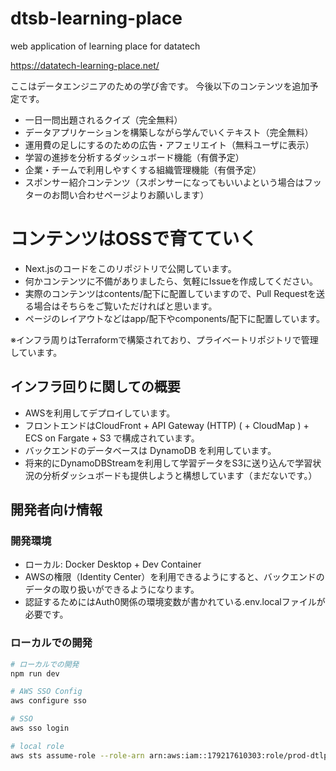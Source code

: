# dtsb-learning-place
web application of learning place for datatech

https://datatech-learning-place.net/

ここはデータエンジニアのための学び舎です。
今後以下のコンテンツを追加予定です。

- 一日一問出題されるクイズ（完全無料）
- データアプリケーションを構築しながら学んでいくテキスト（完全無料）
- 運用費の足しにするのための広告・アフェリエイト（無料ユーザに表示）
- 学習の進捗を分析するダッシュボード機能（有償予定）
- 企業・チームで利用しやすくする組織管理機能（有償予定）
- スポンサー紹介コンテンツ（スポンサーになってもいいよという場合はフッターのお問い合わせページよりお願いします）


# コンテンツはOSSで育てていく

- Next.jsのコードをこのリポジトリで公開しています。
- 何かコンテンツに不備がありましたら、気軽にIssueを作成してください。
- 実際のコンテンツはcontents/配下に配置していますので、Pull Requestを送る場合はそちらをご覧いただければと思います。
- ページのレイアウトなどはapp/配下やcomponents/配下に配置しています。

※インフラ周りはTerraformで構築されており、プライベートリポジトリで管理しています。


## インフラ回りに関しての概要

- AWSを利用してデプロイしています。
- フロントエンドはCloudFront + API Gateway (HTTP) ( + CloudMap ) + ECS on Fargate + S3 で構成されています。
- バックエンドのデータベースは DynamoDB を利用しています。
- 将来的にDynamoDBStreamを利用して学習データをS3に送り込んで学習状況の分析ダッシュボードも提供しようと構想しています（まだないです。）


## 開発者向け情報

### 開発環境

- ローカル: Docker Desktop + Dev Container
- AWSの権限（Identity Center）を利用できるようにすると、バックエンドのデータの取り扱いができるようになります。
- 認証するためにはAuth0関係の環境変数が書かれている.env.localファイルが必要です。


### ローカルでの開発

```bash
# ローカルでの開発
npm run dev

# AWS SSO Config
aws configure sso

# SSO
aws sso login

# local role
aws sts assume-role --role-arn arn:aws:iam::179217610303:role/prod-dtlp-local-test-role --role-session-name local
```
